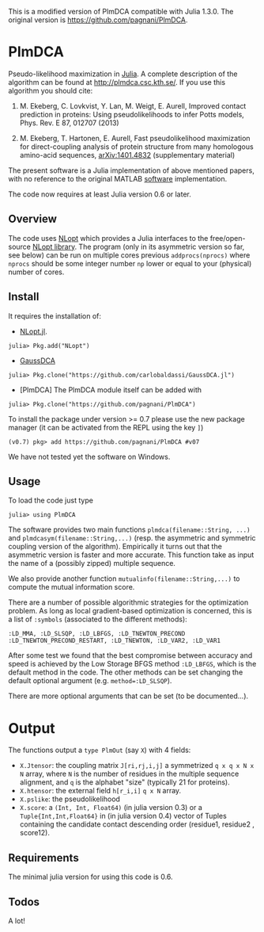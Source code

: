 This is a modified version of PlmDCA compatible with Julia 1.3.0.
The original version is https://github.com/pagnani/PlmDCA.

PlmDCA
======

Pseudo-likelihood maximization in [Julia](http://julialang.org). A
complete description of the algorithm can be found at
http://plmdca.csc.kth.se/. If you use this algorithm you should cite:

1. M. Ekeberg, C. Lovkvist, Y. Lan, M. Weigt, E. Aurell, Improved
   contact prediction in proteins: Using pseudolikelihoods to infer Potts
   models, Phys. Rev. E 87, 012707 (2013)

2. M. Ekeberg, T. Hartonen, E. Aurell, Fast pseudolikelihood
   maximization for direct-coupling analysis of protein structure from
   many homologous amino-acid sequences,
   [arXiv:1401.4832](http://arxiv.org/abs/1401.4832) (supplementary
   material)

The present software is a Julia implementation of above mentioned
papers, with no reference to the original MATLAB
[software](http://plmdca.csc.kth.se) implementation.

The code now requires at least Julia version 0.6 or later.

Overview
--------

The code uses [NLopt](https://github.com/JuliaOpt/NLopt.jl) which
provides a Julia interfaces to the free/open-source [NLopt
library](http://ab-initio.mit.edu/wiki/index.php/NLopt). The program
(only in its asymmetric version so far, see below) can be run on
multiple cores previous ``addprocs(nprocs)`` where ``nprocs`` should
be some integer number `np` lower or equal to your (physical) number
of cores.

Install
-------

It requires the installation of:

* [NLopt.jl](https://github.com/JuliaOpt/NLopt.jl).
```
julia> Pkg.add("NLopt")
```
* [GaussDCA](https://github.com/carlobaldassi/GaussDCA.jl)
```
julia> Pkg.clone("https://github.com/carlobaldassi/GaussDCA.jl")
```
* [PlmDCA] The PlmDCA module itself can be added with
```
julia> Pkg.clone("https://github.com/pagnani/PlmDCA")
```

To install the package under version >= 0.7 please use the new package manager (it can be activated from the REPL using the key `]`)

```
(v0.7) pkg> add https://github.com/pagnani/PlmDCA #v07
```

We have not tested yet the software on Windows.

Usage
-----
To load the code just type
```
julia> using PlmDCA
```

The software provides two main functions `plmdca(filename::String,
...)` and `plmdcasym(filename::String,...)` (resp. the asymmetric and
symmetric coupling version of the algorithm). Empirically it turns out
that the asymmetric version is faster and more accurate. This function
take as input the name of a (possibly zipped) multiple sequence.

We also provide another function `mutualinfo(filename::String,...)` to
compute the mutual information score.

There are a number of possible algorithmic strategies for the
optimization problem. As long as local gradient-based optimization is
concerned, this is a list of `:symbols` (associated to the different
methods):
```
:LD_MMA, :LD_SLSQP, :LD_LBFGS, :LD_TNEWTON_PRECOND
:LD_TNEWTON_PRECOND_RESTART, :LD_TNEWTON, :LD_VAR2, :LD_VAR1
```

After some test we found that the best compromise between accuracy and
speed is achieved by the Low Storage BFGS method `:LD_LBFGS`, which is
the default method in the code. The other methods can be set changing
the default optional argument (e.g. `method=:LD_SLSQP`).

There are more optional arguments that can be set (to be documented...).

Output
======
The functions output a `type PlmOut` (say `X`) with 4 fields:


*  `X.Jtensor`: the coupling matrix `J[ri,rj,i,j]` a symmetrized
`q x q x N x N` array, where `N` is the number of residues in the
multiple sequence alignment, and `q` is the alphabet "size" (typically
21 for proteins).
*  `X.htensor`: the external field `h[r_i,i]` `q x N` array.
*  `X.pslike`: the pseudolikelihood
*  `X.score`: a `(Int, Int, Float64)` (in julia version 0.3) or a
`Tuple{Int,Int,Float64}` in (in julia version 0.4) vector of Tuples containing the candidate contact descending order (residue1, residue2 , score12).

Requirements
---

The minimal julia version for using this code is 0.6.

Todos
-----

A lot!
